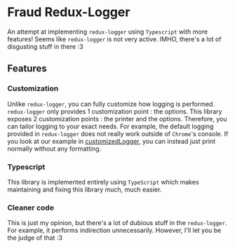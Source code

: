 # Fraud Redux-Logger

An attempt at implementing `redux-logger` using `Typescript` with more features!
Seems like `redux-logger` is not very active.
IMHO, there's a lot of disgusting stuff in there :3

## Features

### Customization

Unlike `redux-logger`, you can fully customize how logging is performed.
`redux-logger` only provides 1 customization point : the options.
This library exposes 2 customization points : the printer and the options.
Therefore, you can tailor logging to your exact needs.
For example, the default logging provided in `redux-logger` does not really work outside of `Chrome`'s console.
If you look at our example in [customizedLogger](./tests/customizedLogger.test.ts), you can instead just print normally without any formatting.

### Typescript

This library is implemented entirely using `TypeScript` which makes maintaining and fixing this library much, much easier.

### Cleaner code

This is just my opinion, but there's a lot of dubious stuff in the `redux-logger`.
For example, it performs indirection unnecessarily.
However, I'll let you be the judge of that :3
